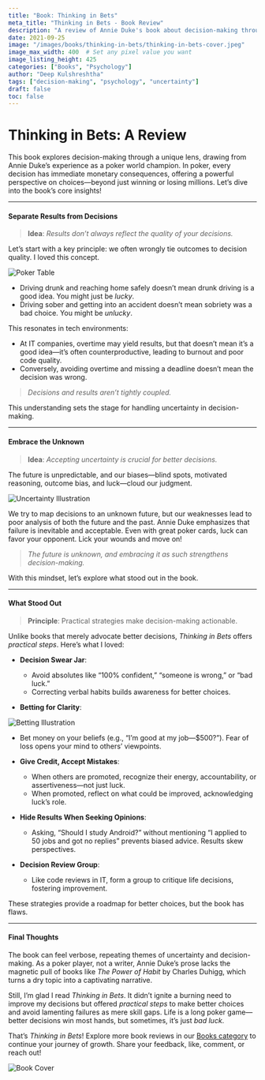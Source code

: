 ```yaml
---
title: "Book: Thinking in Bets"
meta_title: "Thinking in Bets - Book Review"
description: "A review of Annie Duke's book about decision-making through the lens of poker. Learn to separate results from decisions and embrace uncertainty in life's choices."
date: 2021-09-25
image: "/images/books/thinking-in-bets/thinking-in-bets-cover.jpeg"
image_max_width: 400  # Set any pixel value you want
image_listing_height: 425
categories: ["Books", "Psychology"]
author: "Deep Kulshreshtha"
tags: ["decision-making", "psychology", "uncertainty"]
draft: false
toc: false
---
```


# Thinking in Bets: A Review

This book explores decision-making through a unique lens, drawing from Annie Duke’s experience as a poker world champion. In poker, every decision has immediate monetary consequences, offering a powerful perspective on choices—beyond just winning or losing millions. Let’s dive into the book’s core insights!

---

#### Separate Results from Decisions

> **Idea**: *Results don’t always reflect the quality of your decisions.*

Let’s start with a key principle: we often wrongly tie outcomes to decision quality. I loved this concept.

![Poker Table](/images/books/thinking-in-bets/poker-table.jpg)

- Driving drunk and reaching home safely doesn’t mean drunk driving is a good idea. You might just be *lucky*.
- Driving sober and getting into an accident doesn’t mean sobriety was a bad choice. You might be *unlucky*.

This resonates in tech environments:

- At IT companies, overtime may yield results, but that doesn’t mean it’s a good idea—it’s often counterproductive, leading to burnout and poor code quality.
- Conversely, avoiding overtime and missing a deadline doesn’t mean the decision was wrong.

> *Decisions and results aren’t tightly coupled.*

This understanding sets the stage for handling uncertainty in decision-making.

---

#### Embrace the Unknown

> **Idea**: *Accepting uncertainty is crucial for better decisions.*

The future is unpredictable, and our biases—blind spots, motivated reasoning, outcome bias, and luck—cloud our judgment.

![Uncertainty Illustration](/images/books/thinking-in-bets/uncertainty-illustration.jpg)

We try to map decisions to an unknown future, but our weaknesses lead to poor analysis of both the future and the past. Annie Duke emphasizes that failure is inevitable and acceptable. Even with great poker cards, luck can favor your opponent. Lick your wounds and move on!

> *The future is unknown, and embracing it as such strengthens decision-making.*

With this mindset, let’s explore what stood out in the book.

---

#### What Stood Out

> **Principle**: Practical strategies make decision-making actionable.

Unlike books that merely advocate better decisions, *Thinking in Bets* offers *practical steps*. Here’s what I loved:

- **Decision Swear Jar**:
  - Avoid absolutes like “100% confident,” “someone is wrong,” or “bad luck.”
  - Correcting verbal habits builds awareness for better choices.

- **Betting for Clarity**:

![Betting Illustration](/images/books/thinking-in-bets/betting-beliefs.jpg)

  - Bet money on your beliefs (e.g., “I’m good at my job—$500?”). Fear of loss opens your mind to others’ viewpoints.

- **Give Credit, Accept Mistakes**:
  - When others are promoted, recognize their energy, accountability, or assertiveness—not just luck.
  - When promoted, reflect on what could be improved, acknowledging luck’s role.

- **Hide Results When Seeking Opinions**:
  - Asking, “Should I study Android?” without mentioning “I applied to 50 jobs and got no replies” prevents biased advice. Results skew perspectives.

- **Decision Review Group**:
  - Like code reviews in IT, form a group to critique life decisions, fostering improvement.

These strategies provide a roadmap for better choices, but the book has flaws.

---

#### Final Thoughts

The book can feel verbose, repeating themes of uncertainty and decision-making. As a poker player, not a writer, Annie Duke’s prose lacks the magnetic pull of books like *The Power of Habit* by Charles Duhigg, which turns a dry topic into a captivating narrative.

Still, I’m glad I read *Thinking in Bets*. It didn’t ignite a burning need to improve my decisions but offered *practical steps* to make better choices and avoid lamenting failures as mere skill gaps. Life is a long poker game—better decisions win most hands, but sometimes, it’s just *bad luck*.

That’s *Thinking in Bets*! Explore more book reviews in our [Books category](#) to continue your journey of growth. Share your feedback, like, comment, or reach out!

![Book Cover](/images/books/thinking-in-bets/book-cover.png)










